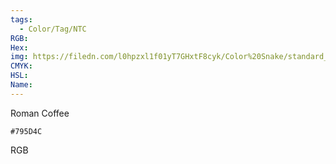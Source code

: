 ```yaml
---
tags:
  - Color/Tag/NTC
RGB:
Hex:
img: https://filedn.com/l0hpzxl1f01yT7GHxtF8cyk/Color%20Snake/standard_csv_to_svg/795D4C.svg
CMYK:
HSL:
Name:
---
```

Roman Coffee
```palette
#795D4C
```
RGB
